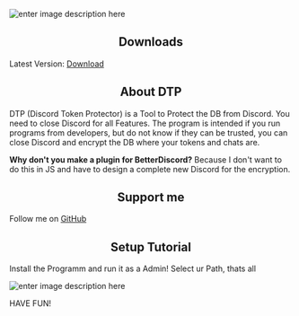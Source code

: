 ![enter image description here](https://cdn.discordapp.com/attachments/837987172342038569/841251678639882240/DTP.png)

<h2 align="center">Downloads</h2>

Latest Version: [Download](https://github.com/Azusa-chxn/discord-token-protector/tags)

<h2 align="center">About DTP</h2>

DTP (Discord Token Protector) is a Tool to Protect the DB from Discord. You need to close Discord for all Features. The program is intended if you run programs from developers, but do not know if they can be trusted, you can close Discord and encrypt the DB where your tokens and chats are. 

**Why don't you make a plugin for BetterDiscord?**
Because I don't want to do this in JS and have to design a complete new Discord for the encryption.

<h2 align="center">Support me</h2>

Follow me on [GitHub](https://github.com/Azusa-chxn)

<h2 align="center">Setup Tutorial</h2>

Install the Programm and run it as a Admin! Select ur Path, thats all

![enter image description here](https://cdn.discordapp.com/attachments/837987172342038569/841253514050535434/Screenshot_2021-05-08_201019.png)

HAVE FUN!
